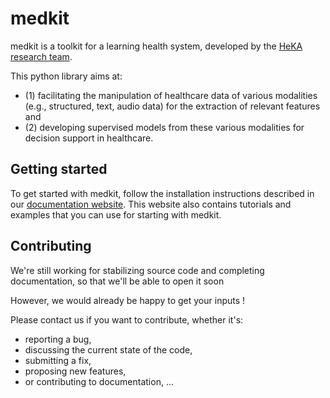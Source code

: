 # medkit

medkit is a toolkit for a learning health system, developed by the [HeKA research team](https://team.inria.fr/heka).

This python library aims at:
* (1) facilitating the manipulation of healthcare data of various modalities (e.g., structured, text, audio data) for the extraction of relevant features and
* (2) developing supervised models from these various modalities for decision support in healthcare. 

## Getting started

To get started with medkit, follow the installation instructions described in our [documentation website](https://medkit.readthedocs.io/en/latest/).
This website also contains tutorials and examples that you can use for starting with medkit. 

## Contributing

We're still working for stabilizing source code and completing documentation, so that we'll be able to open it soon 

However, we would already be happy to get your inputs ! 

Please contact us if you want to contribute, whether it's:
* reporting a bug, 
* discussing the current state of the code, 
* submitting a fix, 
* proposing new features, 
* or contributing to documentation, ...
